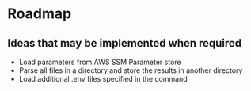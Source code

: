# Roadmap

## Ideas that may be implemented when required

* Load parameters from AWS SSM Parameter store
* Parse all files in a directory and store the results in another directory
* Load additional .env files specified in the command